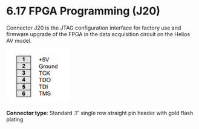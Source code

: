 # 6.17 FPGA Programming \(J20\)

Connector J20 is the JTAG configuration interface for factory use and firmware upgrade of the FPGA in the data acquisition circuit on the Helios AV model.

![](../../../.gitbook/assets/16%20%285%29.png)

**Connector type**: Standard .1” single row straight pin header with gold flash plating

